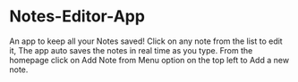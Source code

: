 # Notes-Editor-App
An app to keep all your Notes saved!
Click on any note from the list to edit it, The app auto saves the notes in real time as you type.
From the homepage click on Add Note from Menu option on the top left to Add a new note.
